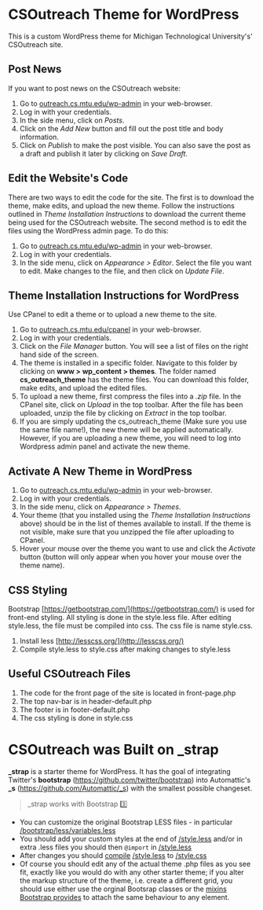 # CSOutreach Theme for WordPress

This is a custom WordPress theme for Michigan Technological University's' CSOutreach site.

## Post News
If you want to post news on the CSOutreach website:  

1. Go to [outreach.cs.mtu.edu/wp-admin](outreach.cs.mtu.edu/wp-admin) in your web-browser.
2. Log in with your credentials. 
3. In the side menu, click on *Posts*.
4. Click on the *Add New* button and fill out the post title and body information. 
5. Click on *Publish* to make the post visible. You can also save the post as a draft and publish it later by clicking on *Save Draft*.

## Edit the Website's Code
There are two ways to edit the code for the site. The first is to download the theme, make edits, and upload the new theme. Follow the instructions outlined in *Theme Installation Instructions* to download the current theme being used for the CSOutreach website. The second method is to edit the files using the WordPress admin page. To do this:  

1. Go to [outreach.cs.mtu.edu/wp-admin](outreach.cs.mtu.edu/wp-admin) in your web-browser.
2. Log in with your credentials. 
3. In the side menu, click on *Appearance > Editor*. Select the file you want to edit. Make changes to the file, and then click on *Update File*.

## Theme Installation Instructions for WordPress
Use CPanel to edit a theme or to upload a new theme to the site.   

1. Go to [outreach.cs.mtu.edu/cpanel](outreach.cs.mtu.edu/cpanel) in your web-browser.
2. Log in with your credentials.
3. Click on the *File Manager* button. You will see a list of files on the right hand side of the screen.
4. The theme is installed in a specific folder. Navigate to this folder by clicking on **www > wp_content > themes**. The folder named **cs_outreach_theme** has the theme files. You can download this folder, make edits, and upload the edited files. 
5. To upload a new theme, first compress the files into a *.zip* file. In the CPanel site, click on *Upload* in the top toolbar. After the file has been uploaded, unzip the file by clicking on *Extract* in the top toolbar.
6. If you are simply updating the cs_outreach_theme (Make sure you use the same file name!), the new theme will be applied automatically. However, if you are uploading a new theme, you will need to log into Wordpress admin panel and activate the new theme.

## Activate A New Theme in WordPress

1. Go to [outreach.cs.mtu.edu/wp-admin](outreach.cs.mtu.edu/wp-admin) in your web-browser.
2. Log in with your credentials. 
3. In the side menu, click on *Appearance > Themes*.
4. Your theme (that you installed using the *Theme Installation Instructions* above) should be in the list of themes available to install. If the theme is not visible, make sure that you unzipped the file after uploading to CPanel. 
5. Hover your mouse over the theme you want to use and click the *Activate* button (button will only appear when you hover your mouse over the theme name). 

## CSS Styling
Bootstrap [https://getbootstrap.com/](https://getbootstrap.com/) is used for front-end styling. All styling is done in the style.less file. After editing style.less, the file must be compiled into css. The css file is name style.css. 
1. Install less [http://lesscss.org/](http://lesscss.org/)
2. Compile style.less to style.css after making changes to style.less

## Useful CSOutreach Files  

1. The code for the front page of the site is located in front-page.php
2. The top nav-bar is in header-default.php
3. The footer is in footer-default.php
5. The css styling is done in style.css

# CSOutreach was Built on _strap
**\_strap** is a starter theme for WordPress.
It has the goal of integrating Twitter's **bootstrap** (https://github.com/twitter/bootstrap) into Automattic's **\_s** (https://github.com/Automattic/_s) with the smallest possible changeset.

> \_strap works with Bootstrap :three:<br />

* You can customize the original Bootstrap LESS files \- in particular [/bootstrap/less/variables.less](https://github.com/ptbello/_strap/blob/master/bootstrap/less/variables.less)
* You should add your custom styles at the end of [/style.less](https://github.com/ptbello/_strap/blob/master/style.less) and/or in extra .less files you should then `@import` in [/style.less](https://github.com/ptbello/_strap/blob/master/style.less)
* After changes you should [compile](http://lesscss.org/usage) [/style.less](https://github.com/ptbello/_strap/blob/master/style.less) to [/style.css](https://github.com/ptbello/_strap/blob/master/style.css)
* Of course you should edit any of the actual theme .php files as you see fit, exactly like you would do with any other starter theme; if you alter the markup structure of the theme, i.e. create a different grid, you should use either use the orginal Bootsrap classes or the [mixins Bootstrap provides](http://getbootstrap.com/css/#grid-less) to attach the same behaviour to any element.
